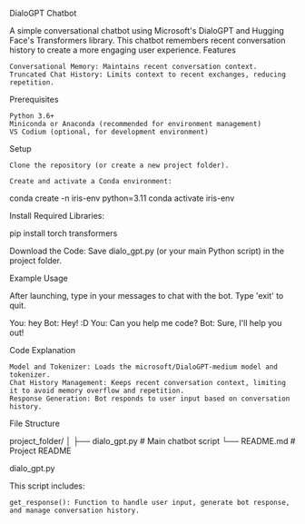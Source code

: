 DialoGPT Chatbot

A simple conversational chatbot using Microsoft's DialoGPT and Hugging Face's Transformers library. This chatbot remembers recent conversation history to create a more engaging user experience.
Features

    Conversational Memory: Maintains recent conversation context.
    Truncated Chat History: Limits context to recent exchanges, reducing repetition.

Prerequisites

    Python 3.6+
    Miniconda or Anaconda (recommended for environment management)
    VS Codium (optional, for development environment)

Setup

    Clone the repository (or create a new project folder).

    Create and activate a Conda environment:

conda create -n iris-env python=3.11
conda activate iris-env

Install Required Libraries:

pip install torch transformers

Download the Code: Save dialo_gpt.py (or your main Python script) in the project folder.

Example Usage

After launching, type in your messages to chat with the bot. Type 'exit' to quit.

You: hey
Bot: Hey! :D
You: Can you help me code?
Bot: Sure, I'll help you out!

Code Explanation

    Model and Tokenizer: Loads the microsoft/DialoGPT-medium model and tokenizer.
    Chat History Management: Keeps recent conversation context, limiting it to avoid memory overflow and repetition.
    Response Generation: Bot responds to user input based on conversation history.

File Structure

project_folder/
│
├── dialo_gpt.py           # Main chatbot script
└── README.md               # Project README

dialo_gpt.py

This script includes:

    get_response(): Function to handle user input, generate bot response, and manage conversation history.
